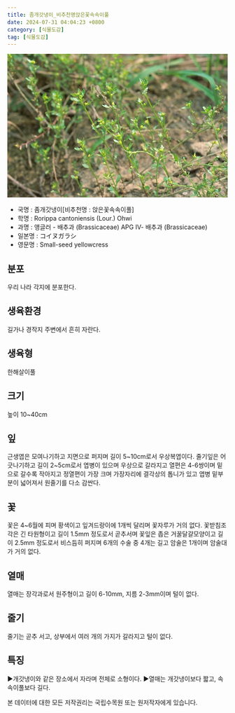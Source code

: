 ```yaml
---
title: 좀개갓냉이_비추천명앉은꽃속속이풀
date: 2024-07-31 04:04:23 +0800
category: [식물도감]
tag: [식물도감]
---
```




![좀개갓냉이[비추천명 : 앉은꽃속속이풀]](/assets/img/fileUpload/plants/basic/Cruciferae/Rorippa/8571/8571_1_th2.jpg)
- 국명 : 좀개갓냉이[비추천명 : 앉은꽃속속이풀]
- 학명 : Rorippa cantoniensis (Lour.) Ohwi
- 과명 : 앵글러 - 배추과 (Brassicaceae) APG Ⅳ- 배추과 (Brassicaceae)
- 일본명 : コイヌガラシ
- 영문명 : Small-seed yellowcress


## 분포
우리 나라 각지에 분포한다.
## 생육환경
길가나 경작지 주변에서 흔히 자란다.
## 생육형
한해살이풀
## 크기
높이 10~40cm
## 잎
근생엽은 모여나기하고 지면으로 퍼지며 길이 5~10cm로서 우상복엽이다. 줄기잎은 어긋나기하고 길이 2~5cm로서 엽병이 있으며 우상으로 갈라지고 열편은 4-6쌍이며 밑으로 갈수록 작아지고 정열편이 가장 크며 가장자리에 결각상의 톱니가 있고 엽병 밑부분이 넓어져서 원줄기를 다소 감싼다.
## 꽃
꽃은 4~6월에 피며 황색이고 잎겨드랑이에 1개씩 달리며 꽃자루가 거의 없다. 꽃받침조각은 긴 타원형이고 길이 1.5mm 정도로서 곧추서며 꽃잎은 좁은 거꿀달걀모양이고 길이 2.5mm 정도로서 비스듬히 퍼지며 6개의 수술 중 4개는 길고 암술은 1개이며 암술대가 거의 없다.
## 열매
열매는 장각과로서 원주형이고 길이 6-10mm, 지름 2-3mm이며 털이 없다.
## 줄기
줄기는 곧추 서고, 상부에서 여러 개의 가지가 갈라지고 털이 없다.
## 특징
▶개갓냉이와 같은 장소에서 자라며 전체로 소형이다.
▶열매는 개갓냉이보다 짧고, 속속이풀보다 길다.






본 데이터에 대한 모든 저작권리는 국립수목원 또는 원저작자에게 있습니다.
